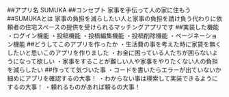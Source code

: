 ##アプリ名
SUMUKA
##コンセプト
家事を手伝って人の家に住もう
##SUMUKAとは
家事の負担を減らしたい人と家事の負担を請け負う代わりに依頼者の住宅スペースの提供を受けられるマッチングアプリです
##実装した機能
・ログイン機能
・投稿機能
・投稿編集機能
・投稿削除機能
・ページネーション機能
##どうしてこのアプリを作ったか
・生活費の事を考えた時に家賃を無くしたいと思いこのアプリを作りました
・お金に困っている人たちが困らないようになって欲しい
・家事をすることが難しい人や家事をやりたくない人の負担を減らしたい
##作ってて気づいた事
・コードを書いたらエラーが出ていないか細めにアプリを確認するの大事！
・わからない事は検索して実装できるようにするの大事！
・頼れるものがあれば頼るの大事！
